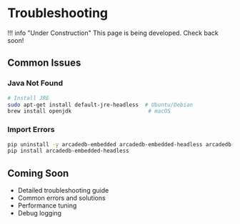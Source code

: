 # Troubleshooting

!!! info "Under Construction"
    This page is being developed. Check back soon!

## Common Issues

### Java Not Found

```bash
# Install JRE
sudo apt-get install default-jre-headless  # Ubuntu/Debian
brew install openjdk                        # macOS
```

### Import Errors

```bash
pip uninstall -y arcadedb-embedded arcadedb-embedded-headless arcadedb-embedded-minimal
pip install arcadedb-embedded-headless
```

## Coming Soon

- Detailed troubleshooting guide
- Common errors and solutions
- Performance tuning
- Debug logging
